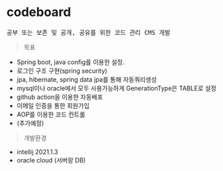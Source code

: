 # codeboard

<pre>
공부 또는 보존 및 공개, 공유를 위한 코드 관리 CMS 개발
</pre>

> 목표

* Spring boot, java config를 이용한 설정.
* 로그인 구조 구현(spring security)
* jpa, hibernate, spring data jpa를 통해 자동쿼리생성
* mysql이나 oracle에서 모두 사용가능하게 GenerationType은 TABLE로 설정
* github action을 이용한 자동배포
* 이메일 인증을 통한 회원가입
* AOP를 이용한 코드 컨트롤
* (추가예정)

> 개발환경

* intellij 2021.1.3
* oracle cloud (서버랑 DB)
